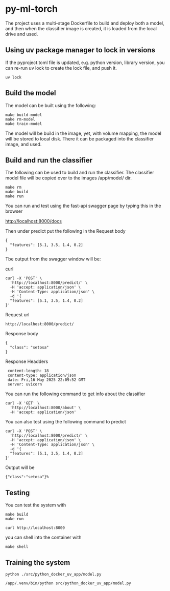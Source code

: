 # py-ml-torch

The project uses a multi-stage Dockerfile to build and deploy both a model, and then when the classifier image is created, it is loaded from the local drive and used.

## Using uv package manager to lock in versions

If the pyproject.toml file is updated, e.g. python version, library version, you can re-run uv lock to create the lock file, and push it.

```shell
uv lock
```

## Build the model

The model can be built using the following:

```shell
make build-model
make rm-model
make train-model
 ```

 The model will be build in the image, yet, with volume mapping, the model will be stored to local disk. There it can be packaged into the classifier image, and used.

## Build and run the classifier

 The following can be used to build and run the classifier. The classifier model file will be copied over to the images /app/model/ dir.

 ```shell
make rm
make build
make run
```

You can run and test using the fast-api swagger page by typing this in the browser

<http://localhost:8000/docs>

Then under predict put the following in the Request body

```shell
{
  "features": [5.1, 3.5, 1.4, 0.2]
}
```

Tbe output from the swagger window will be:

curl

```shell
curl -X 'POST' \
  'http://localhost:8000/predict/' \
  -H 'accept: application/json' \
  -H 'Content-Type: application/json' \
  -d '{
  "features": [5.1, 3.5, 1.4, 0.2]
}'
```

Request url

```shell
http://localhost:8000/predict/
```

Response body

```shell
{
  "class": "setosa"
}
```

Response Headders

```shell
 content-length: 18 
 content-type: application/json 
 date: Fri,16 May 2025 22:09:52 GMT 
 server: uvicorn 
```

You can run the following command to get info about the classifier

```shell
curl -X 'GET' \
  'http://localhost:8000/about' \
  -H 'accept: application/json'
```

You can also test using the following command to predict

```shell
curl -X 'POST' \
  'http://localhost:8000/predict/' \
  -H 'accept: application/json' \
  -H 'Content-Type: application/json' \
  -d '{
  "features": [5.1, 3.5, 1.4, 0.2]
}'
```

Output will be

```shell
{"class":"setosa"}% 
```

## Testing

You can test the system with

```shell
make build
make run
```

```shell
curl http://localhost:8000
```

you can shell into the container with

```shell
make shell
```

## Training the system

```shell
python ./src/python_docker_uv_app/model.py
```

```shell
/app/.venv/bin/python src/python_docker_uv_app/model.py
```
